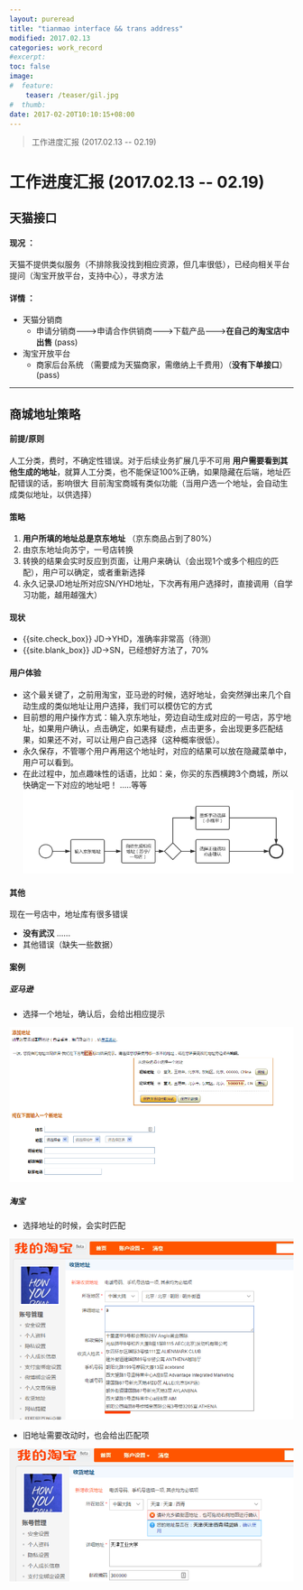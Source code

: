 ```yaml
---
layout: pureread
title: "tianmao interface && trans address"
modified: 2017.02.13
categories: work_record
#excerpt:
toc: false
image:
#  feature:
    teaser: /teaser/gil.jpg
#  thumb:
date: 2017-02-20T10:10:15+08:00
---
```

>工作进度汇报 (2017.02.13 -- 02.19)

# 工作进度汇报 (2017.02.13 -- 02.19)

## 天猫接口

#### 现况 ：
 天猫不提供类似服务（不排除我没找到相应资源，但几率很低），已经向相关平台提问（淘宝开放平台，支持中心），寻求方法
#### 详情 ：
-  天猫分销商
    -  申请分销商--->申请合作供销商--->下载产品--->**在自己的淘宝店中出售** (pass)
- 淘宝开放平台
    - 商家后台系统 （需要成为天猫商家，需缴纳上千费用）（**没有下单接口**）(pass)


----------


## 商城地址策略

#### 前提/原则
人工分类，费时，不确定性错误。对于后续业务扩展几乎不可用
**用户需要看到其他生成的地址**，就算人工分类，也不能保证100%正确，如果隐藏在后端，地址匹配错误的话，影响很大
目前淘宝商城有类似功能（当用户选一个地址，会自动生成类似地址，以供选择）


#### 策略
 1. **用户所填的地址总是京东地址** （京东商品占到了80%）
 2. 由京东地址向苏宁，一号店转换
 3. 转换的结果会实时反应到页面，让用户来确认（会出现1个或多个相应的匹配），用户可以确定，或者重新选择
 4. 永久记录JD地址所对应SN/YHD地址，下次再有用户选择时，直接调用（自学习功能，越用越强大）

#### 现状
- {{site.check_box}} JD->YHD，准确率非常高（待测）
- {{site.blank_box}}  JD->SN，已经想好方法了，70%

#### 用户体验
- 这个最关键了，之前用淘宝，亚马逊的时候，选好地址，会突然弹出来几个自动生成的类似地址让用户选择，我们可以模仿它的方式
- 目前想的用户操作方式：输入京东地址，旁边自动生成对应的一号店，苏宁地址，如果用户确认，点击确定，如果有疑虑，点击更多，会出现更多匹配结果，如果还不对，可以让用户自己选择（这种概率很低）。
- 永久保存，不管哪个用户再用这个地址时，对应的结果可以放在隐藏菜单中，用户可以看到。
- 在此过程中，加点趣味性的话语，比如：亲，你买的东西横跨3个商城，所以快确定一下对应的地址吧！ .....等等
![新地址用户体验方式.png](/images/work_log/2017-2-20/%E6%96%B0%E5%9C%B0%E5%9D%80%E7%94%A8%E6%88%B7%E4%BD%93%E9%AA%8C%E6%96%B9%E5%BC%8F.png)



#### 其他
现在一号店中，地址库有很多错误
- **没有武汉** ......
- 其他错误（缺失一些数据）


#### 案例

##### 亚马逊
- 选择一个地址，确认后，会给出相应提示

![亚马逊](/images/work_log/2017-2-20/yamaxun.png)


##### 淘宝
- 选择地址的时候，会实时匹配

![taobao_1](/images/work_log/2017-2-20/taobao_1.png)

- 旧地址需要改动时，也会给出匹配项

![taobao_2](/images/work_log/2017-2-20/taobao_2.png)

















